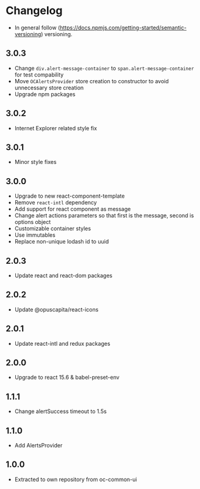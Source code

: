 # Changelog

* In general follow (https://docs.npmjs.com/getting-started/semantic-versioning) versioning.
## <next>

## 3.0.3
* Change `div.alert-message-container` to `span.alert-message-container` for test compability
* Move `OCAlertsProvider` store creation to constructor to avoid unnecessary store creation
* Upgrade npm packages

## 3.0.2
* Internet Explorer related style fix

## 3.0.1
* Minor style fixes

## 3.0.0
* Upgrade to new react-component-template
* Remove `react-intl` dependency
* Add support for react component as message
* Change alert actions parameters so that first is the message, second is options object
* Customizable container styles
* Use immutables
* Replace non-unique lodash id to uuid

## 2.0.3
* Update react and react-dom packages

## 2.0.2
* Update @opuscapita/react-icons

## 2.0.1
* Update react-intl and redux packages

## 2.0.0
* Upgrade to react 15.6 & babel-preset-env

## 1.1.1
* Change alertSuccess timeout to 1.5s

## 1.1.0
* Add AlertsProvider

## 1.0.0
* Extracted to own repository from oc-common-ui

